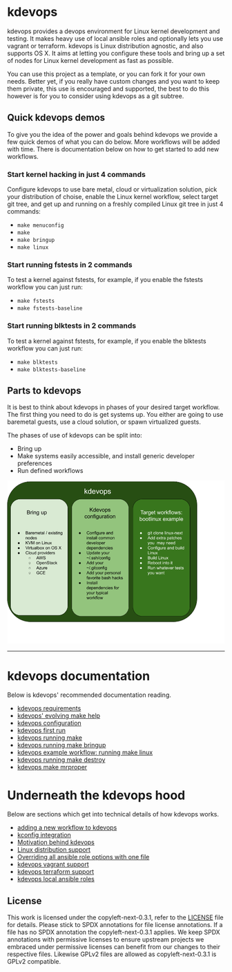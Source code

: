 # kdevops

kdevops provides a devops environment for Linux kernel development and testing.
It makes heavy use of local ansible roles and optionally lets you use
vagrant or terraform. kdevops is Linux distribution agnostic, and also supports
OS X. It aims at letting you configure these tools and bring up a set
of nodes for Linux kernel development as fast as possible.

You can use this project as a template, or you can fork it for your own needs.
Better yet, if you really have custom changes and you want to keep them
private, this use is encouraged and supported, the best to do this however
is for you to consider using kdevops as a git subtree.

## Quick kdevops demos

To give you the idea of the power and goals behind kdevops we provide a few
quick demos of what you can do below. More workflows will be added with time.
There is documentation below on how to get started to add new workflows.

### Start kernel hacking in just 4 commands

Configure kdevops to use bare metal, cloud or virtualization solution, pick
your distribution of choise, enable the Linux kernel workflow, select target
git tree, and get up and running on a freshly compiled Linux git tree in just
4 commands:

  * `make menuconfig`
  * `make`
  * `make bringup`
  * `make linux`

### Start running fstests in 2 commands

To test a kernel against fstests, for example, if you enable the fstests
workflow you can just run:

  * `make fstests`
  * `make fstests-baseline`

### Start running blktests in 2 commands

To test a kernel against fstests, for example, if you enable the blktests
workflow you can just run:

  * `make blktests`
  * `make blktests-baseline`

## Parts to kdevops 

It is best to think about kdevops in phases of your desired target workflow.
The first thing you need to do is get systems up. You either are going to
use baremetal guests, use a cloud solution, or spawn virtualized guests.

The phases of use of kdevops can be split into:

  * Bring up
  * Make systems easily accessible, and install generic developer preferences
  * Run defined workflows

![kdevops-diagram](images/kdevops-diagram.png)

---

# kdevops documentation

Below is kdevops' recommended documentation reading.

  * [kdevops requirements](docs/requirements.md)
  * [kdevops' evolving make help](docs/evolving-make-help.md)
  * [kdevops configuration](docs/kdevops-configuration.md)
  * [kdevops first run](docs/kdevops-first-run.md)
  * [kdevops running make](docs/running-make.md)
  * [kdevops running make bringup](docs/running-make-bringup.md)
  * [kdevops example workflow: running make linux](docs/kdevops-make-linux.md)
  * [kdevops running make destroy](docs/kdevops-make-destroy.md)
  * [kdevops make mrproper](docs/kdevops-restarting-from-scratch.md)

# Underneath the kdevops hood

Below are sections which get into technical details of how kdevops works.

  * [adding a new workflow to kdevops](docs/adding-a-new-workflow.md)
  * [kconfig integration](docs/kconfig-integration.md)
  * [Motivation behind kdevops](docs/motivations.md)
  * [Linux distribution support](docs/linux-distro-support.md)
  * [Overriding all ansible role options with one file](docs/ansible-override.md)
  * [kdevops vagrant support](docs/kdevops-vagrant.md)
  * [kdevops terraform support](docs/kdevops-terraform.md)
  * [kdevops local ansible roles](docs/ansible-roles.md)

License
-------

This work is licensed under the copyleft-next-0.3.1, refer to the [LICENSE](./LICENSE) file
for details. Please stick to SPDX annotations for file license annotations.
If a file has no SPDX annotation the copyleft-next-0.3.1 applies. We keep SPDX annotations
with permissive licenses to ensure upstream projects we embraced under
permissive licenses can benefit from our changes to their respective files.
Likewise GPLv2 files are allowed as copyleft-next-0.3.1 is GPLv2 compatible.
